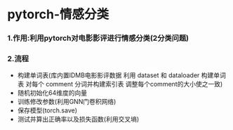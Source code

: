 # pytorch-情感分类
### 1.作用:利用pytorch对电影影评进行情感分类(2分类问题)
### 2.流程

  * 构建单词表(库内置IDMB电影影评数据 利用 dataset 和 dataloader 构建单词表 对每个 comment 分词并构建索引表 调整每个comment的大小使之一致)
  * 随机初始化64维度的向量 
  * 训练修改参数(利用GNN门卷积网络) 
  * 保存模型(torch.save) 
  * 测试并算出正确率以及损失函数(利用交叉墒)
